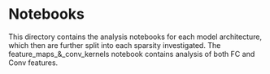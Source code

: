 # Notebooks
This directory contains the analysis notebooks for each model architecture, which then are further split into each sparsity investigated. The feature\_maps\_&\_conv_kernels notebook contains analysis of both FC and Conv features.